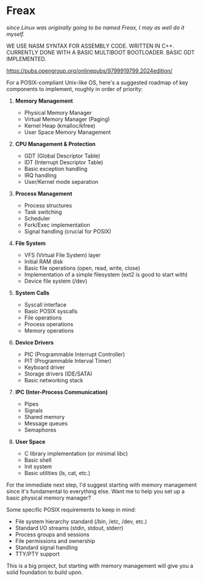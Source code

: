 # Freax
*since Linux was originally going to be named Freax, I may as well do it myself.*

WE USE NASM SYNTAX FOR ASSEMBLY CODE. WRITTEN IN C++. CURRENTLY DONE WITH A BASIC MULTIBOOT BOOTLOADER. BASIC GDT IMPLEMENTED.

https://pubs.opengroup.org/onlinepubs/9799919799.2024edition/

For a POSIX-compliant Unix-like OS, here's a suggested roadmap of key components to implement, roughly in order of priority:

1. **Memory Management**
   - Physical Memory Manager
   - Virtual Memory Manager (Paging)
   - Kernel Heap (kmalloc/kfree)
   - User Space Memory Management

2. **CPU Management & Protection**
   - GDT (Global Descriptor Table)
   - IDT (Interrupt Descriptor Table)
   - Basic exception handling
   - IRQ handling
   - User/Kernel mode separation

3. **Process Management**
   - Process structures
   - Task switching
   - Scheduler
   - Fork/Exec implementation
   - Signal handling (crucial for POSIX)

4. **File System**
   - VFS (Virtual File System) layer
   - Initial RAM disk
   - Basic file operations (open, read, write, close)
   - Implementation of a simple filesystem (ext2 is good to start with)
   - Device file system (/dev)

5. **System Calls**
   - Syscall interface
   - Basic POSIX syscalls
   - File operations
   - Process operations
   - Memory operations

6. **Device Drivers**
   - PIC (Programmable Interrupt Controller)
   - PIT (Programmable Interval Timer)
   - Keyboard driver
   - Storage drivers (IDE/SATA)
   - Basic networking stack

7. **IPC (Inter-Process Communication)**
   - Pipes
   - Signals
   - Shared memory
   - Message queues
   - Semaphores

8. **User Space**
   - C library implementation (or minimal libc)
   - Basic shell
   - Init system
   - Basic utilities (ls, cat, etc.)

For the immediate next step, I'd suggest starting with memory management since it's fundamental to everything else. Want me to help you set up a basic physical memory manager?

Some specific POSIX requirements to keep in mind:
- File system hierarchy standard (/bin, /etc, /dev, etc.)
- Standard I/O streams (stdin, stdout, stderr)
- Process groups and sessions
- File permissions and ownership
- Standard signal handling
- TTY/PTY support

This is a big project, but starting with memory management will give you a solid foundation to build upon.
